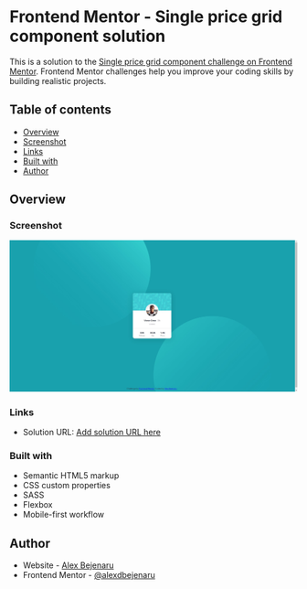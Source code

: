 # Frontend Mentor - Single price grid component solution

This is a solution to the [Single price grid component challenge on Frontend Mentor](https://www.frontendmentor.io/challenges/single-price-grid-component-5ce41129d0ff452fec5abbbc). Frontend Mentor challenges help you improve your coding skills by building realistic projects.

## Table of contents

- [Overview](#overview)
- [Screenshot](#screenshot)
- [Links](#links)
- [Built with](#built-with)
- [Author](#author)

## Overview


### Screenshot

![Solution screenshot](https://github.com/alexdbejenaru/Profile_card_component/blob/main/images/Screenshot%20web.jpg)

### Links

- Solution URL: [Add solution URL here](https://alexdbejenaru.github.io/Profile_card_component/)

### Built with

- Semantic HTML5 markup
- CSS custom properties
- SASS
- Flexbox
- Mobile-first workflow

## Author

- Website - [Alex Bejenaru](https://github.com/alexdbejenaru)
- Frontend Mentor - [@alexdbejenaru](https://www.frontendmentor.io/profile/alexdbejenaru)

